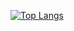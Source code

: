 [![Top Langs](https://github-readme-stats.vercel.app/api/top-langs/?username=aryannnn17&hide_progress=true&langs_count=8)](https://github.com/aryannnn17/README_stats)


